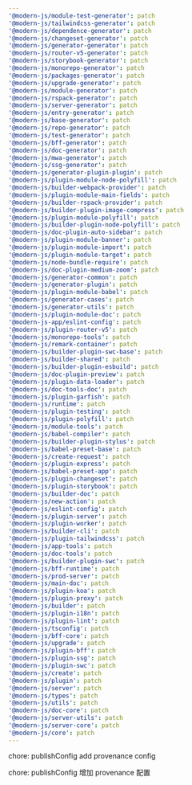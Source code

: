 ```yaml
---
'@modern-js/module-test-generator': patch
'@modern-js/tailwindcss-generator': patch
'@modern-js/dependence-generator': patch
'@modern-js/changeset-generator': patch
'@modern-js/generator-generator': patch
'@modern-js/router-v5-generator': patch
'@modern-js/storybook-generator': patch
'@modern-js/monorepo-generator': patch
'@modern-js/packages-generator': patch
'@modern-js/upgrade-generator': patch
'@modern-js/module-generator': patch
'@modern-js/rspack-generator': patch
'@modern-js/server-generator': patch
'@modern-js/entry-generator': patch
'@modern-js/base-generator': patch
'@modern-js/repo-generator': patch
'@modern-js/test-generator': patch
'@modern-js/bff-generator': patch
'@modern-js/doc-generator': patch
'@modern-js/mwa-generator': patch
'@modern-js/ssg-generator': patch
'@modern-js/generator-plugin-plugin': patch
'@modern-js/plugin-module-node-polyfill': patch
'@modern-js/builder-webpack-provider': patch
'@modern-js/plugin-module-main-fields': patch
'@modern-js/builder-rspack-provider': patch
'@modern-js/builder-plugin-image-compress': patch
'@modern-js/plugin-module-polyfill': patch
'@modern-js/builder-plugin-node-polyfill': patch
'@modern-js/doc-plugin-auto-sidebar': patch
'@modern-js/plugin-module-banner': patch
'@modern-js/plugin-module-import': patch
'@modern-js/plugin-module-target': patch
'@modern-js/node-bundle-require': patch
'@modern-js/doc-plugin-medium-zoom': patch
'@modern-js/generator-common': patch
'@modern-js/generator-plugin': patch
'@modern-js/plugin-module-babel': patch
'@modern-js/generator-cases': patch
'@modern-js/generator-utils': patch
'@modern-js/plugin-module-doc': patch
'@modern-js-app/eslint-config': patch
'@modern-js/plugin-router-v5': patch
'@modern-js/monorepo-tools': patch
'@modern-js/remark-container': patch
'@modern-js/builder-plugin-swc-base': patch
'@modern-js/builder-shared': patch
'@modern-js/builder-plugin-esbuild': patch
'@modern-js/doc-plugin-preview': patch
'@modern-js/plugin-data-loader': patch
'@modern-js/doc-tools-doc': patch
'@modern-js/plugin-garfish': patch
'@modern-js/runtime': patch
'@modern-js/plugin-testing': patch
'@modern-js/plugin-polyfill': patch
'@modern-js/module-tools': patch
'@modern-js/babel-compiler': patch
'@modern-js/builder-plugin-stylus': patch
'@modern-js/babel-preset-base': patch
'@modern-js/create-request': patch
'@modern-js/plugin-express': patch
'@modern-js/babel-preset-app': patch
'@modern-js/plugin-changeset': patch
'@modern-js/plugin-storybook': patch
'@modern-js/builder-doc': patch
'@modern-js/new-action': patch
'@modern-js/eslint-config': patch
'@modern-js/plugin-server': patch
'@modern-js/plugin-worker': patch
'@modern-js/builder-cli': patch
'@modern-js/plugin-tailwindcss': patch
'@modern-js/app-tools': patch
'@modern-js/doc-tools': patch
'@modern-js/builder-plugin-swc': patch
'@modern-js/bff-runtime': patch
'@modern-js/prod-server': patch
'@modern-js/main-doc': patch
'@modern-js/plugin-koa': patch
'@modern-js/plugin-proxy': patch
'@modern-js/builder': patch
'@modern-js/plugin-i18n': patch
'@modern-js/plugin-lint': patch
'@modern-js/tsconfig': patch
'@modern-js/bff-core': patch
'@modern-js/upgrade': patch
'@modern-js/plugin-bff': patch
'@modern-js/plugin-ssg': patch
'@modern-js/plugin-swc': patch
'@modern-js/create': patch
'@modern-js/plugin': patch
'@modern-js/server': patch
'@modern-js/types': patch
'@modern-js/utils': patch
'@modern-js/doc-core': patch
'@modern-js/server-utils': patch
'@modern-js/server-core': patch
'@modern-js/core': patch
---
```


chore: publishConfig add provenance config

chore: publishConfig 增加 provenance 配置
